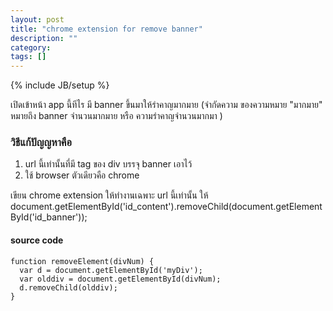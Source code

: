 ```yaml
---
layout: post
title: "chrome extension for remove banner"
description: ""
category: 
tags: []
---
```

{% include JB/setup %}

เปิดเข้าหน้า app นี้ทีไร มี banner ขึ้นมาให้รำคาญมากมาย (จำกัดความ ของความหมาย "มากมาย" หมายถึง banner จำนวนมากมาย หรือ ความรำคาญจำนวนมากมา )

### วิธีแก้ปัญญหาคือ

1. url นี้เท่านั้นที่มี tag ของ div บรรจุ banner เอาไว้
2. ใช้ browser ตัวเดียวคือ chrome

เขียน chrome extension ให้ทำงานเฉพาะ url นี้เท่านั้น ให้ document.getElementById('id_content').removeChild(document.getElementById('id_banner'));

#### source code 

	function removeElement(divNum) {
	  var d = document.getElementById('myDiv');
	  var olddiv = document.getElementById(divNum);
	  d.removeChild(olddiv);
	}
